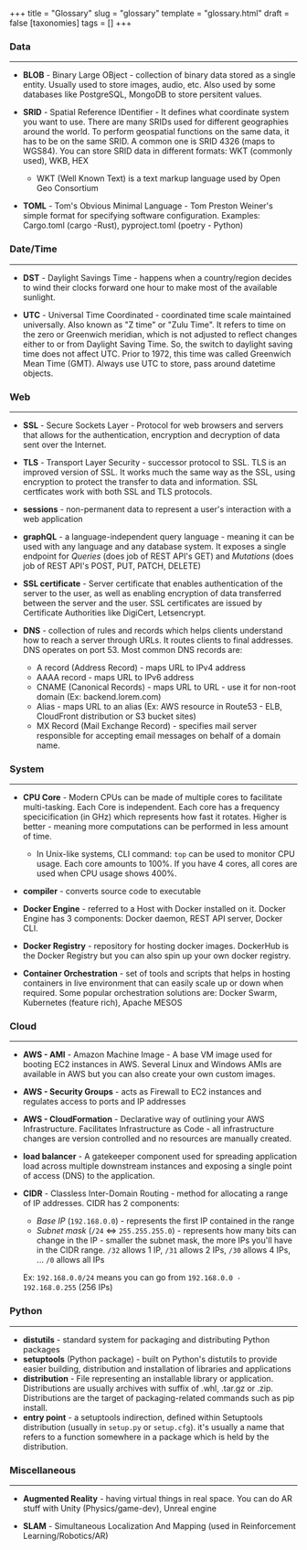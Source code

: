 +++
title = "Glossary"
slug = "glossary"
template = "glossary.html"
draft = false
[taxonomies]
tags = []
+++

### Data
---

- **BLOB** - Binary Large OBject - collection of binary data stored as a single entity. Usually used to store images, audio, etc. Also used by some databases like PostgreSQL, MongoDB to store persitent values.

- **SRID** - Spatial Reference IDentifier - It defines what coordinate system you want to use. There are many SRIDs used for different geographies around the world. To perform geospatial functions on the same data, it has to be on the same SRID. A common one is SRID 4326 (maps to WGS84). You can store SRID data in different formats: WKT (commonly used), WKB, HEX
  - WKT (Well Known Text) is a text markup language used by Open Geo Consortium

- **TOML** - Tom's Obvious Minimal Language - Tom Preston Weiner's simple format for specifying software configuration. Examples: Cargo.toml (cargo -Rust), pyproject.toml (poetry - Python)

### Date/Time
---

- **DST** - Daylight Savings Time - happens when a country/region decides to wind their clocks forward one hour to make most of the available sunlight.

- **UTC** - Universal Time Coordinated - coordinated time scale maintained universally. Also known as "Z time" or "Zulu Time". It refers to time on the zero or Greenwich meridian, which is not adjusted to reflect changes either to or from Daylight Saving Time. So, the switch to daylight saving time does not affect UTC. Prior to 1972, this time was called Greenwich Mean Time (GMT). Always use UTC to store, pass around datetime objects.

### Web
---

- **SSL** - Secure Sockets Layer - Protocol for web browsers and servers that allows for the authentication, encryption and decryption of data sent over the Internet.

- **TLS** - Transport Layer Security - successor protocol to SSL. TLS is an improved version of SSL. It works much the same way as the SSL, using encryption to protect the transfer to data and information. SSL certficates work with both SSL and TLS protocols.

- **sessions** - non-permanent data to represent a user's interaction with a web application

- **graphQL** - a language-independent query language - meaning it can be used with any language and any database system. It exposes a single endpoint for *Queries* (does job of REST API's GET) and *Mutations* (does job of REST API's POST, PUT, PATCH, DELETE)

- **SSL certificate** - Server certificate that enables authentication of the server to the user, as well as enabling encryption of data transferred between the server and the user. SSL certificates are issued by Certificate Authorities like DigiCert, Letsencrypt.

- **DNS** - collection of rules and records which helps clients understand how to reach a server through URLs. It routes clients to final addresses. DNS operates on port 53. Most common DNS records are:
  - A record (Address Record) - maps URL to IPv4 address
  - AAAA record - maps URL to IPv6 address
  - CNAME (Canonical Records) - maps URL to URL - use it for non-root domain (Ex: backend.lorem.com)
  - Alias - maps URL to an alias (Ex: AWS resource in Route53 - ELB, CloudFront distribution or S3 bucket sites)
  - MX Record (Mail Exchange Record) - specifies mail server responsible for accepting email messages on behalf of a domain name.

### System
---

- **CPU Core** - Modern CPUs can be made of multiple cores to facilitate multi-tasking. Each Core is independent. Each core has a frequency specicification (in GHz) which represents how fast it rotates. Higher is better - meaning more computations can be performed in less amount of time.
  - In Unix-like systems, CLI command: `top` can be used to monitor CPU usage. Each core amounts to 100%. If you have 4 cores, all cores are used when CPU usage shows 400%.

- **compiler** - converts source code to executable

- **Docker Engine** - referred to a Host with Docker installed on it. Docker Engine has 3 components: Docker daemon, REST API server, Docker CLI.

- **Docker Registry** - repository for hosting docker images. DockerHub is the Docker Registry but you can also spin up your own docker registry.

- **Container Orchestration** - set of tools and scripts that helps in hosting containers in live environment that can easily scale up or down when required. Some popular orchestration solutions are: Docker Swarm, Kubernetes (feature rich), Apache MESOS

### Cloud
---

- **AWS - AMI** - Amazon Machine Image - A base VM image used for booting EC2 instances in AWS. Several Linux and Windows AMIs are available in AWS but you can also create your own custom images.

- **AWS - Security Groups** - acts as Firewall to EC2 instances and regulates access to ports and IP addresses

- **AWS - CloudFormation** - Declarative way of outlining your AWS Infrastructure. Facilitates Infrastructure as Code - all infrastructure changes are version controlled and no resources are manually created.

- **load balancer** - A gatekeeper component used for spreading application load across multiple downstream instances and exposing a single point of access (DNS) to the application.

- **CIDR** - Classless Inter-Domain Routing - method for allocating a range of IP addresses. CIDR has 2 components:
  - *Base IP* (`192.168.0.0`) - represents the first IP contained in the range
  - *Subnet mask* (`/24` <=> `255.255.255.0`) - represents how many bits can change in the IP - smaller the subnet mask, the more IPs you'll have in the CIDR range. `/32` allows 1 IP, `/31` allows 2 IPs, `/30` allows 4 IPs, ... `/0` allows all IPs

  Ex: `192.168.0.0/24` means you can go from `192.168.0.0 - 192.168.0.255` (256 IPs)

### Python
---

- **distutils** - standard system for packaging and distributing Python packages
- **setuptools** (Python package) - built on Python's distutils to provide easier building, distribution and installation of libraries and applications
- **distribution** - File representing an installable library or application. Distributions are usually archives with suffix of .whl, .tar.gz or .zip. Distributions are the target of packaging-related commands such as pip install.
- **entry point** - a setuptools indirection, defined within Setuptools distribution (usually in `setup.py` or `setup.cfg`). it's usually a name that refers to a function somewhere in a package which is held by the distribution.



### Miscellaneous
---

- **Augmented Reality** - having virtual things in real space. You can do AR stuff with Unity (Physics/game-dev), Unreal engine

- **SLAM** - Simultaneous Localization And Mapping (used in Reinforcement Learning/Robotics/AR)
